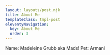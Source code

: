 ```yaml
---
layout: layouts/post.njk
title: About Me
templateClass: tmpl-post
eleventyNavigation:
  key: About Me
  order: 3
---
```


Name: Madeleine Grubb aka Mads!
Pet: Armani

